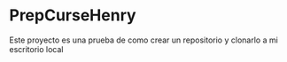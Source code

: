 # PrepCurseHenry
Este proyecto es una prueba de como crear un repositorio y clonarlo a mi escritorio local
